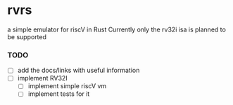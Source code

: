 # rvrs
a simple emulator for riscV in Rust
Currently only the rv32i isa is planned to be supported

### TODO
- [ ] add the docs/links with useful information
- [ ] implement RV32I
  - [ ] implement simple riscV vm
  - [ ] implement tests for it

